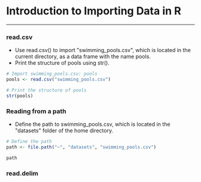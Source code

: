 # Introduction to Importing Data in R
---
### read.csv
* Use read.csv() to import "swimming_pools.csv", which is located in the current directory, as a data frame with the name pools.
* Print the structure of pools using str().
```r
# Import swimming_pools.csv: pools
pools <- read.csv("swimming_pools.csv")

# Print the structure of pools
str(pools)
```
### Reading from a path
* Define the path to swimming_pools.csv, which is located in the "datasets" folder of the home directory.
```r
# Define the path
path <- file.path("~", "datasets", "swimming_pools.csv")

path
```
### read.delim
